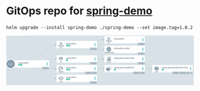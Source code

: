 # GitOps repo for [spring-demo](@Kondareddyr/spring-demo)

```shell
helm upgrade --install spring-demo ./spring-demo --set image.tag=1.0.2
```

![](kubernetes-resources.png)
